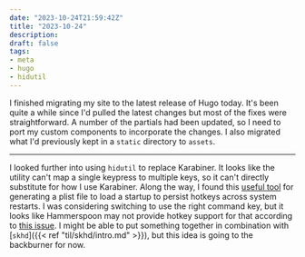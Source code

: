 ```yaml
---
date: "2023-10-24T21:59:42Z"
title: "2023-10-24"
description:
draft: false
tags:
- meta
- hugo
- hidutil
---
```


I finished migrating my site to the latest release of Hugo today.
It's been quite a while since I'd pulled the latest changes but most of the fixes were straightforward.
A number of the partials had been updated, so I need to port my custom components to incorporate the changes.
I also migrated what I'd previously kept in a `static` directory to `assets`.

---

I looked further into using `hidutil` to replace Karabiner.
It looks like the utility can't map a single keypress to multiple keys, so it can't directly substitute for how I use Karabiner.
Along the way, I found this [useful tool](https://hidutil-generator.netlify.app/) for generating a plist file to load a startup to persist hotkeys across system restarts.
I was considering switching to use the right command key, but it looks like Hammerspoon may not provide hotkey support for that according to [this issue](https://github.com/Hammerspoon/hammerspoon/issues/3245).
I might be able to put something together in combination with [`skhd`]({{< ref "til/skhd/intro.md" >}}), but this idea is going to the backburner for now.



